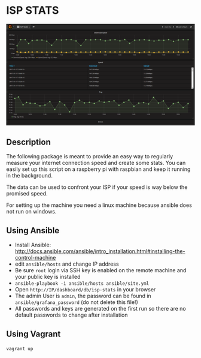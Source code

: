 # ISP STATS

![Grafana](/images/grafana.png?raw=true "Grafana")

## Description
The following package is meant to provide an easy way to regularly measure your internet connection speed and create some stats.
You can easily set up this script on a raspberry pi with raspbian and keep it running in the background.

The data can be used to confront your ISP if your speed is way below the promised speed.

For setting up the machine you need a linux machine because ansible does not run on windows.

## Using Ansible
* Install Ansible: http://docs.ansible.com/ansible/intro_installation.html#installing-the-control-machine
* edit `ansible/hosts` and change IP address
* Be sure `root` login via SSH key is enabled on the remote machine and your public key is installed
* `ansible-playbook -i ansible/hosts ansible/site.yml`
* Open `http://ÌP/dashboard/db/isp-stats` in your browser
* The admin User is `admin`, the password can be found in `ansible/grafana_password` (do not delete this file!)
* All passwords and keys are generated on the first run so there are no default passwords to change after installation

## Using Vagrant
`vagrant up`
